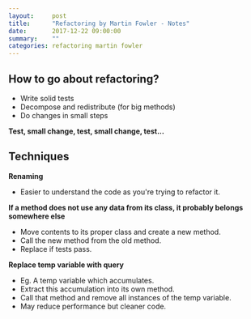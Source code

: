 ```yaml
---
layout:     post
title:      "Refactoring by Martin Fowler - Notes"
date:       2017-12-22 09:00:00
summary:    "" 
categories: refactoring martin fowler
---
```


## How to go about refactoring?  
* Write solid tests
* Decompose and redistribute (for big methods)
* Do changes in small steps  

**Test, small change, test, small change, test...**

## Techniques
**Renaming**  
* Easier to understand the code as you're trying to refactor it.

**If a method does not use any data from its class, it probably belongs somewhere else**  
* Move contents to its proper class and create a new method.
* Call the new method from the old method.
* Replace if tests pass.  

**Replace temp variable with query**  
* Eg. A temp variable which accumulates.
* Extract this accumulation into its own method.
* Call that method and remove all instances of the temp variable.
* May reduce performance but cleaner code.  